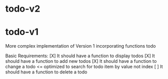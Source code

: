 # todo-v2

# todo-v1
More complex implementation of Version 1 incorporating functions todo

Basic Requirements:
[X] It should have a function to display todos
[X] It should have a function to add new todos
[X] It should have a function to change a todo   <= optimized to search for todo item by value not index
[ ] It should have a function to delete a todo


